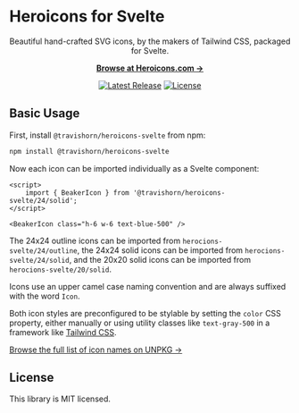 # Heroicons for Svelte

<p align="center">
	Beautiful hand-crafted SVG icons, by the makers of Tailwind CSS, packaged for Svelte.
</p>

<p align="center">
  <a href="https://heroicons.com"><strong>Browse at Heroicons.com &rarr;</strong></a>
</p>

<p align="center">
	<a href="https://github.com/travishorn.com/heroicons-svelte/releases"><img src="https://img.shields.io/npm/v/@travishorn/heroicons-svelte" alt="Latest Release"></a>
	<a href="https://github.com/travishorn.com/heroicons-svelte/blob/master/LICENSE"><img
	src="https://img.shields.io/npm/l/@travishorn/heroicons-svelte" alt="License"></a>
</p>

## Basic Usage

First, install `@travishorn/heroicons-svelte` from npm:

```sh
npm install @travishorn/heroicons-svelte
```

Now each icon can be imported individually as a Svelte component:

```svelte
<script>
	import { BeakerIcon } from '@travishorn/heroicons-svelte/24/solid';
</script>

<BeakerIcon class="h-6 w-6 text-blue-500" />
```

The 24x24 outline icons can be imported from `herocions-svelte/24/outline`, the 24x24 solid icons
can be imported from `herocions-svelte/24/solid`, and the 20x20 solid icons can be imported from
`herocions-svelte/20/solid`.

Icons use an upper camel case naming convention and are always suffixed with the word `Icon`.

Both icon styles are preconfigured to be stylable by setting the `color` CSS property, either
manually or using utility classes like `text-gray-500` in a framework like [Tailwind
CSS](https://tailwindcss.com/).

[Browse the full list of icon names on UNPKG →](https://unpkg.com/browse/@travishorn/heroicons-svelte/dist/24/outline/)

## License

This library is MIT licensed.
